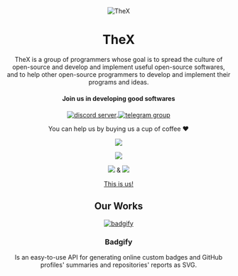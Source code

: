<p align="center">
 <img src="https://user-images.githubusercontent.com/45015114/157253990-78dd8411-62fd-496d-8fe1-e9d9553d3a2c.png" align="center" alt="TheX" />
 <h1 align="center">TheX</h1>
 <p align="center">TheX is a group of programmers whose goal is to spread the culture of open-source and develop and implement useful open-source softwares, and to help other open-source programmers to develop and implement their programs and ideas.</p>
</p>
<h4 align="center">Join us in developing good softwares</h4>
<p align="center">
  <a href="https://discord.gg/u3SsX89J">
    <img src="https://badgify.thex.solutions/api/badge/link?title=TheX's%20server&icon=discord&bg=5858be" align="center" alt="discord server" />
  </a>
  <a href="https://t.me/TheXSolutions">
    <img src="https://badgify.thex.solutions/api/badge/link?title=TheX's%20group&icon=telegram&bg=1e869e" align="center" alt="telegram group" />
  </a>
</p>
<p align="center">
	You can help us by buying us a cup of coffee ❤
</p>
<p align="center">
	<a href="https://thex.solutions/donate">
      		<img src="https://badgify.thex.solutions/api/badge/link?title=bc1qr3k6c9gh5ef6wk3ynmjpjkr2kjj0tckdcn8aa7&icon=bitcoin-sign&bg=fff&color=ef730f&size=m" />
	</a>
</p>
<p align="center">
	<a href="https://thex.solutions/donate">
		<img src="https://badgify.thex.solutions/api/badge/link?title=0x130a1a681fd6ec43fd23a6a46bcaea7f311595fe&icon=ethereum&bg=fff&color=413946&size=m" />
	</a>
</p>
<p align="center">
	<img src="https://badgify.thex.solutions/api/badge/icon?icon=heart&bg=fff&color=f23d96&size=s" /> & <img src="https://badgify.thex.solutions/api/badge/icon?icon=peace&bg=fff&color=0286a9&size=s" /> 
</p>
<p align="center">
<a href="https://github.com/TheXSolutions/.github/blob/main/DEVELOPERS.md">This is us!</a>
</p>
<p align="center">
    <h2 align="center">Our Works</h2>
</p>
<p align="center">
    <a href="https://github.com/TheXSolutions/badgify">
      <img src="https://user-images.githubusercontent.com/45015114/157028899-efb256dd-efe6-47a8-895d-86a61f4f31c6.png" align="center" alt="badgify" />
    </a>
    <h3 align="center">Badgify</h3>
    <p align="center">Is an easy-to-use API for generating online custom badges and GitHub profiles' summaries and repositories' reports as SVG.</p>
</p>
